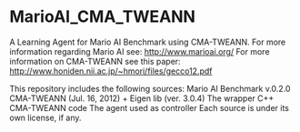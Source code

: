 MarioAI_CMA_TWEANN
==================

A Learning Agent for Mario AI Benchmark using CMA-TWEANN.
For more information regarding Mario AI see:
http://www.marioai.org/
For more information on CMA-TWEANN see this paper:
http://www.honiden.nii.ac.jp/~hmori/files/gecco12.pdf

This repository includes the following sources:
Mario AI Benchmark v.0.2.0
CMA-TWEANN (Jul. 16, 2012) + Eigen lib (ver. 3.0.4)
The wrapper C++ CMA-TWEANN code
The agent used as controller
Each source is under its own license, if any.
